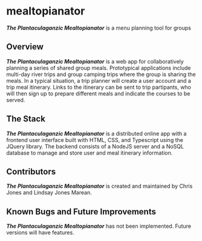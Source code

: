 # mealtopianator
***The Plantaculaganzic Mealtopianator*** is a menu planning tool for groups

## Overview
***The Plantaculaganzic Mealtopianator*** is a web app for collaboratively planning a series of shared group meals. Prototypical applications include multi-day river trips and group camping trips where the group is sharing the meals. In a typical situation, a trip planner will create a user account and a trip meal itinerary. Links to the itinerary can be sent to trip partipants, who will then sign up to prepare different meals and indicate the courses to be served. 

## The Stack
***The Plantaculaganzic Mealtopianator*** is a distributed online app with a frontend user interface built with HTML, CSS, and Typescript using the JQuery library. The backend consists of a NodeJS server and a NoSQL database to manage and store user and meal itinerary information. 

## Contributors
***The Plantaculaganzic Mealtopianator*** is created and maintained by Chris Jones and Lindsay Jones Marean. 

## Known Bugs and Future Improvements
***The Plantaculaganzic Mealtopianator*** has not been implemented. Future versions will have features.
